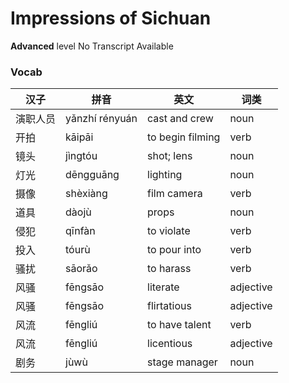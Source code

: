 # Impressions of Sichuan
**Advanced** level
No Transcript Available
### Vocab
|汉子|拼音|英文|词类|
|----|----|----|----|
|演职人员|yǎnzhí rényuán|cast and crew|noun|
|开拍|kāipāi|to begin filming|verb|
|镜头|jìngtóu|shot; lens|noun|
|灯光|dēngguāng|lighting|noun|
|摄像|shèxiàng|film camera|verb|
|道具|dàojù|props|noun|
|侵犯|qīnfàn|to violate|verb|
|投入|tóurù|to pour into|verb|
|骚扰|sāorǎo|to harass|verb|
|风骚|fēngsāo|literate|adjective|
|风骚|fēngsāo|flirtatious|adjective|
|风流|fēngliú|to have talent|verb|
|风流|fēngliú|licentious|adjective|
|剧务|jùwù|stage manager|noun|